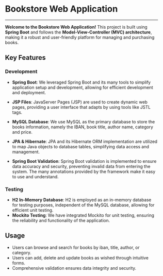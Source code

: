 # Bookstore Web Application

---

**Welcome to the Bookstore Web Application!** This project is built using **Spring Boot** 
and follows the **Model-View-Controller (MVC) architecture**, making it a robust 
and user-friendly platform for managing and purchasing books.

## Key Features
### Development
- **Spring Boot**: We leveraged Spring Boot and its many tools to simplify application setup and development, 
allowing for efficient development and deployment.

- **JSP Files**: JavaServer Pages (JSP) are used to create dynamic web pages, 
providing a user interface that adapts by using tools like JSTL tags.

- **MySQL Database**: We use MySQL as the primary database to store the books information, namely 
the IBAN, book title, author name, category and price.

- **JPA & Hibernate**: JPA and its Hibernate ORM implementation are utilized to map Java objects to database tables,
simplifying data access and management.

- **Spring Boot Validation**: Spring Boot validation is implemented to ensure data accuracy and security,
preventing invalid data from entering the system. The many annotations provided 
by the framework make it easy to use and understand.

### Testing 
- **H2 In-Memory Database**: H2 is employed as an in-memory database for testing purposes, independent of the MySQL database, 
allowing for efficient unit testing.
- **Mockito Testing**: We have integrated Mockito for unit testing, ensuring the reliability and functionality of the application.



## Usage
- Users can browse and search for books by iban, title, author, or category.
- Users can add, delete and update books as wished through intuitive forms.
- Comprehensive validation ensures data integrity and security.